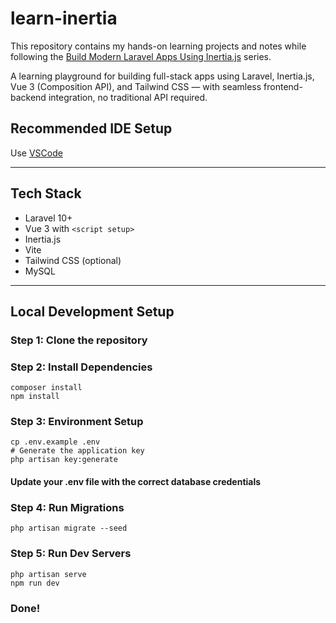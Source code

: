 # learn-inertia
This repository contains my hands-on learning projects and notes while following the [Build Modern Laravel Apps Using Inertia.js](https://laracasts.com/series/build-modern-laravel-apps-using-inertia-js/) series.

A learning playground for building full-stack apps using Laravel, Inertia.js, Vue 3 (Composition API), and Tailwind CSS — with seamless frontend-backend integration, no traditional API required.


## Recommended IDE Setup

Use [VSCode](https://code.visualstudio.com/)

---

## Tech Stack

- Laravel 10+
- Vue 3 with `<script setup>`
- Inertia.js
- Vite
- Tailwind CSS (optional)
- MySQL

---

## Local Development Setup
### Step 1: Clone the repository

### Step 2: Install Dependencies

```
composer install
npm install
```

### Step 3: Environment Setup

```
cp .env.example .env
# Generate the application key
php artisan key:generate
```

#### Update your .env file with the correct database credentials

### Step 4: Run Migrations
```
php artisan migrate --seed
```

### Step 5: Run Dev Servers
```
php artisan serve
npm run dev
```

### Done!